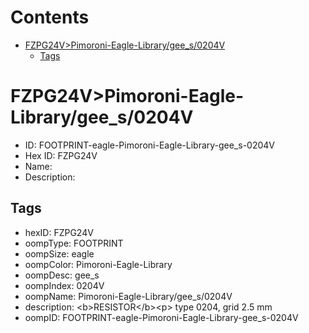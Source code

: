 



Contents
========

* [FZPG24V>Pimoroni-Eagle-Library/gee_s/0204V](#fzpg24vpimoroni-eagle-librarygee_s0204v)
	* [Tags](#tags)

# FZPG24V>Pimoroni-Eagle-Library/gee_s/0204V

- ID: FOOTPRINT-eagle-Pimoroni-Eagle-Library-gee_s-0204V
- Hex ID: FZPG24V
- Name: 
- Description: 

## Tags

- hexID: FZPG24V
- oompType: FOOTPRINT
- oompSize: eagle
- oompColor: Pimoroni-Eagle-Library
- oompDesc: gee_s
- oompIndex: 0204V
- oompName: Pimoroni-Eagle-Library/gee_s/0204V
- description: &lt;b&gt;RESISTOR&lt;/b&gt;&lt;p&gt;
type 0204, grid 2.5 mm
- oompID: FOOTPRINT-eagle-Pimoroni-Eagle-Library-gee_s-0204V
